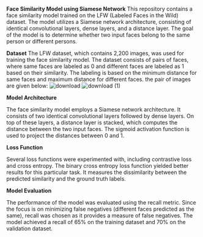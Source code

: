**Face Similarity Model using Siamese Network**
This repository contains a face similarity model trained on the LFW (Labeled Faces in the Wild) dataset. The model utilizes a Siamese network architecture, consisting of identical convolutional layers, dense layers, and a distance layer. The goal of the model is to determine whether two input faces belong to the same person or different persons.

**Dataset**
The LFW dataset, which contains 2,200 images, was used for training the face similarity model. The dataset consists of pairs of faces, where same faces are labeled as 0 and different faces are labeled as 1 based on their similarity. The labeling is based on the minimum distance for same faces and maximum distance for different faces. the pair of images are given below:
![download](https://github.com/SinghAnkit1010/Siamese-Network-on-LFW-Dataset/assets/103994994/6eda1f39-90b9-4396-8648-d1b0061d0491)
![download (1)](https://github.com/SinghAnkit1010/Siamese-Network-on-LFW-Dataset/assets/103994994/c93586dc-5196-446e-9d74-56a35f201c85)


**Model Architecture**

The face similarity model employs a Siamese network architecture. It consists of two identical convolutional layers followed by dense layers. On top of these layers, a distance layer is stacked, which computes the distance between the two input faces. The sigmoid activation function is used to project the distances between 0 and 1.


**Loss Function**

Several loss functions were experimented with, including contrastive loss and cross entropy. The binary cross entropy loss function yielded better results for this particular task. It measures the dissimilarity between the predicted similarity and the ground truth labels.

**Model Evaluation**

The performance of the model was evaluated using the recall metric. Since the focus is on minimizing false negatives (different faces predicted as the same), recall was chosen as it provides a measure of false negatives. The model achieved a recall of 65% on the training dataset and 70% on the validation dataset.
